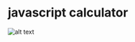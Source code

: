 # javascript calculator
![alt text](https://github.com/joshforcier/javascript_calculator/blob/master/calc.PNG)
